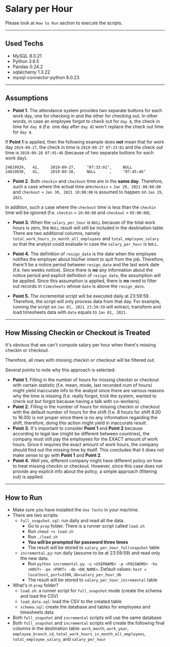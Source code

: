 # Salary per Hour

Please look at `How to Run` section to execute the scripts.

---

## Used Techs

- MySQL 8.0.21
- Python 3.6.5
- Pandas 0.24.2
- sqlalchemy 1.3.22
- mysql-connector-python 8.0.23

---

## Assumptions

- <b>Point 1.</b> The attendance system provides two separate buttons for each work day, one for checking in and the other for checking out. In other words, in case an employee forgot to check out for `day A`, the check in time for `day B` (f.e. one day after `day A`) won't replace the check out time for `day A`.

If <b>Point 1</b> is applied, then the following example does <b>not</b> mean that for work day `2019-09-27`, the check in time is `2019-09-27 07:33:01` and the check out time is `2019-09-28 07:45:46` (because of two separate buttons for each work day).
```
24819929,	41, 	2019-09-27, 	"07:33:01",		NULL
24819930, 	41, 	2019-09-28, 	NULL	  ,		"07:45:46"
```

- <b>Point 2.</b> Both `checkin` and `checkout` time are in the <b>same day</b>. Therefore, such a case where the actual time are`checkin` = `Jan 29, 2021 08:00:00` and `checkout` = `Jan 30, 2021 10:00:00` is assumed to happen on `Jan 29, 2021`.

In addition, such a case where the `checkout` time is less than the `checkin` time will be ignored (f.e. `checkin` = `10:00:00` and `checkout` = `05:00:00`).

- <b>Point 3.</b> When the `salary_per_hour` is `NULL` because of the total work hours is zero, the `NULL` result will still be included in the destination table. There are two additional columns, namely `total_work_hours_in_month_all_employees` and `total_employee_salary` so that the analyst could evaluate in case the `salary_per_hour` is `NULL`.

- <b>Point 4.</b> The definition of `resign_date` is the date when the employee notifies the employer about his/her intent to quit from the job. Therefore, there'll be a notice period between `resign_date` and the last work date (f.e. two weeks notice).
Since there is <b>no</b> any information about the notice period and explicit definition of `resign_date`, the assumption will be applied.
Since this assumption is applied, there is <b>no</b> need to filter out records in `timesheets` whose `date` is above the `resign_date`.

- <b>Point 5.</b> The incremental script will be executed daily at 23:59:59. Therefore, the script will only process data from that day. For example, running the script on `Jan 01, 2021 23:59:59` will extract, transform and load timesheets data with `date` equals to `Jan 01, 2021`.

---

## How Missing Checkin or Checkout is Treated

It's obvious that we can't compute salary per hour when there's missing checkin or checkout.
	
Therefore, all rows with missing checkin or checkout will be filtered out.

Several points to note why this approach is selected:
- <b>Point 1.</b> Filling in the number of hours for missing checkin or checkout with certain statistic (f.e. mean, mode, last recorded num of hours) 
   might yield inaccurate info to the analyst since there are various reasons why the time is missing 
   (f.e. really forgot, trick the system, wanted to check out but forgot because having a talk with co-workers).
- <b>Point 2.</b> Filling in the number of hours for missing checkin or checkout with the default number of hours for the shift (f.e. 8 hours for shift 8.00 to 16.00) is not proper since there is no any information regarding the shift, therefore, doing this action might yield in inaccurate result.
- <b>Point 3.</b> It's important to consider <b>Point 1</b> and <b>Point 2</b> because according to legal law (might be different between countries), the company must still pay the employees for the EXACT amount of work hours.
  Since it requires the exact amount of work hours, the company should find out the missing time by itself.
  This concludes that it does not make sense to go with <b>Point 1</b> and <b>Point 2</b>.
- <b>Point 4.</b> Well yes, different company might have different policy on how to treat missing checkin or checkout.
  However, since this case does not provide any explicit info about the policy, a simple approach (filtering out) is applied.


---

## How to Run

- Make sure you have installed the `Use Techs` in your machine.
- There are two scripts:
  - `full_snapshot.sql`: run daily and read all the data.
      - Go to `prep` folder. There is a runner script called `load.sh`
      - Run `chmod +x load.sh`
      - Run `./load.sh`
      - <b>You will be prompted for password three times</b>
      - The result will be stored to `salary_per_hour_fullsnapshot` table
  - `incremental.py`: run daily (assume to be at 23:59:59) and read only the new data.
      - Run `python incremental.py -u <USERNAME> -p <PASSWORD> -ho <HOST> -po <PORT> -db <DB_NAME>`.
      	Default values: `host = localhost`, `port=3306`, `db=salary_per_hour_db`
      - The result will be stored to `salary_per_hour_incremental` table
- What's in `prep` folder?
  - `load.sh`: a runner script for `full_snapshot` mode (create the schema and load the CSV)
  - `load_data.sql`: load the CSV to the created table
  - `schema.sql`: create the database and tables for employees and timesheets data
- Both `full_snapshot` and `incremental` scripts will use the same database
- Both `full_snapshot` and `incremental` scripts will create the following final columns in the destination table: `work_month`, `work_year`, `employee_branch_id`, `total_work_hours_in_month_all_employees`, `total_employee_salary`, and `salary_per_hour`